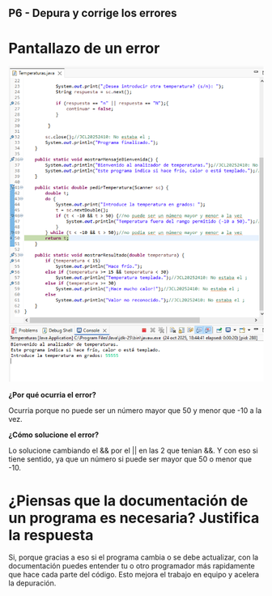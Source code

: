 ## P6 - Depura y corrige los errores

# Pantallazo de un error

![](Capturas/Error_temperatura.png)

**¿Por qué ocurria el error?**

Ocurria porque no puede ser un número mayor que 50 y menor que -10 a la vez.

**¿Cómo solucione el error?**

Lo solucione cambiando el && por el || en las 2 que tenian &&. Y con eso si tiene sentido, ya que un número si puede ser mayor que 50 o menor que -10.

# ¿Piensas que la documentación de un programa es necesaria? Justifica la respuesta

Si, porque gracias a eso si el programa cambia o se debe actualizar, con la documentación puedes entender tu o otro programador más rapidamente que hace cada parte del código. Esto mejora el trabajo en equipo y acelera la depuración.
